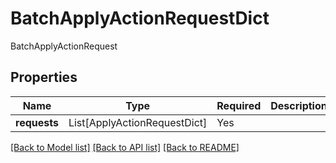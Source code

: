# BatchApplyActionRequestDict

BatchApplyActionRequest

## Properties
| Name | Type | Required | Description |
| ------------ | ------------- | ------------- | ------------- |
**requests** | List[ApplyActionRequestDict] | Yes |  |


[[Back to Model list]](../../README.md#models-v2-link) [[Back to API list]](../../README.md#documentation-for-api-endpoints) [[Back to README]](../../README.md)
